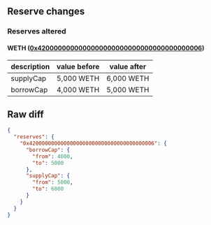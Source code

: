 ## Reserve changes

### Reserves altered

#### WETH ([0x4200000000000000000000000000000000000006](https://basescan.org/address/0x4200000000000000000000000000000000000006))

| description | value before | value after |
| --- | --- | --- |
| supplyCap | 5,000 WETH | 6,000 WETH |
| borrowCap | 4,000 WETH | 5,000 WETH |


## Raw diff

```json
{
  "reserves": {
    "0x4200000000000000000000000000000000000006": {
      "borrowCap": {
        "from": 4000,
        "to": 5000
      },
      "supplyCap": {
        "from": 5000,
        "to": 6000
      }
    }
  }
}
```